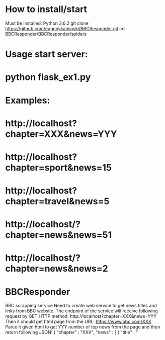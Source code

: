 # How to install/start
Must be installed:
Python 3.6.2
git clone https://github.com/eugenykaminski/BBCResponder.git
cd BBCResponder/BBCResponder/spiders

# Usage start server:
# python flask_ex1.py 
# Examples:
# http://localhost?chapter=XXX&news=YYY
# http://localhost?chapter=sport&news=15
# http://localhost?chapter=travel&news=5
# http://localhost/?chapter=news&news=51
# http://localhost/?chapter=news&news=2



# BBCResponder

BBC scrapping service
Need to create web service to get news titles and links from BBC website.
The endpoint of the service will receive following request by GET HTTP method:
http://localhost?chapter=XXX&news=YYY
Then it should get html page from the URL: 
https://www.bbc.com/XXX
Parce it given html to get YYY number of top news from the page and then return following JSON:
{
    "chapter" : "XXX",
    "news" : [
    {
      "title" : "<title of the news>",
      "URL" : "<link to the news>"
    }
    
}
For example for the request:
http://localhost?chapter=sport&news=3
The service will return a response like this:
{
    "chapter" : "sport",
    "news" : [
    {
      "title" : "Liam Williams: Full-back fit as Wales unchanged to face Ireland",
      "URL" : "https://www.bbc.com/sport/rugby-union/47568773"
    },
    {
      "title" : "Bayern Munich 1-3 Liverpool: Jurgen Klopp says Reds are among Europe's elite again",
      "URL" : "https://www.bbc.com/sport/football/47564048"
    },
    {
      "title" : "Sky Brown: The 10-year-old British skateboarder aiming to make history at Tokyo",
      "URL" : "https://www.bbc.com/sport/olympics/47523698"
    },
    
}

